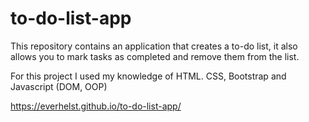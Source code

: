 # to-do-list-app


This repository contains an application that creates a to-do list, it also allows you to mark tasks as completed and remove them from the list.




For this project I used my knowledge of HTML. CSS, Bootstrap and Javascript (DOM, OOP)



https://everhelst.github.io/to-do-list-app/


